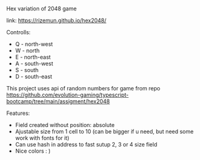 ###
Hex variation of 2048 game

link: https://rizemun.github.io/hex2048/

Controlls: 
 - Q - north-west
 - W - north
 - E - north-east
 - A - south-west
 - S - south
 - D - south-east

This project uses api of random numbers for game from repo https://github.com/evolution-gaming/typescript-bootcamp/tree/main/assigment/hex2048


Features:
- Field created without position: absolute
- Ajustable size from 1 cell to 10 (can be bigger if u need, but need some work with fonts for it)
- Can use hash in address to fast sutup 2, 3 or 4 size field
- Nice colors : )
